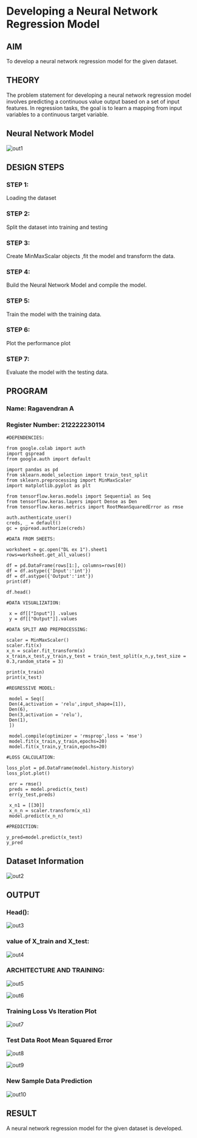 # Developing a Neural Network Regression Model

## AIM

To develop a neural network regression model for the given dataset.

## THEORY

The problem statement for developing a neural network regression model involves predicting a continuous value output based on a set of input features. In regression tasks, the goal is to learn a mapping from input variables to a continuous target variable.

## Neural Network Model

![out1](https://github.com/ragavanayyadurai/basic-nn-model/assets/118749557/9b814fb1-f62c-48b2-b98a-b0c5ae0f755a)


## DESIGN STEPS

### STEP 1:

Loading the dataset

### STEP 2:

Split the dataset into training and testing

### STEP 3:

Create MinMaxScalar objects ,fit the model and transform the data.

### STEP 4:

Build the Neural Network Model and compile the model.

### STEP 5:

Train the model with the training data.

### STEP 6:

Plot the performance plot

### STEP 7:

Evaluate the model with the testing data.

## PROGRAM
### Name: Ragavendran A
### Register Number: 212222230114
```
#DEPENDENCIES:

from google.colab import auth
import gspread
from google.auth import default

import pandas as pd
from sklearn.model_selection import train_test_split
from sklearn.preprocessing import MinMaxScaler
import matplotlib.pyplot as plt

from tensorflow.keras.models import Sequential as Seq
from tensorflow.keras.layers import Dense as Den
from tensorflow.keras.metrics import RootMeanSquaredError as rmse

auth.authenticate_user()
creds, _ = default()
gc = gspread.authorize(creds)

#DATA FROM SHEETS:

worksheet = gc.open("DL ex 1").sheet1
rows=worksheet.get_all_values()

df = pd.DataFrame(rows[1:], columns=rows[0])
df = df.astype({'Input':'int'})
df = df.astype({'Output':'int'})
print(df)

df.head()

#DATA VISUALIZATION:

 x = df[["Input"]] .values
 y = df[["Output"]].values

#DATA SPLIT AND PREPROCESSING:

scaler = MinMaxScaler()
scaler.fit(x)
x_n = scaler.fit_transform(x)
x_train,x_test,y_train,y_test = train_test_split(x_n,y,test_size = 0.3,random_state = 3)

print(x_train)
print(x_test)

#REGRESSIVE MODEL:

 model = Seq([
 Den(4,activation = 'relu',input_shape=[1]),
 Den(6),
 Den(3,activation = 'relu'),
 Den(1),
 ])

 model.compile(optimizer = 'rmsprop',loss = 'mse')
 model.fit(x_train,y_train,epochs=20)
 model.fit(x_train,y_train,epochs=20)

#LOSS CALCULATION:

loss_plot = pd.DataFrame(model.history.history)
loss_plot.plot()

 err = rmse()
 preds = model.predict(x_test)
 err(y_test,preds)

 x_n1 = [[30]]
 x_n_n = scaler.transform(x_n1)
 model.predict(x_n_n)

#PREDICTION:

y_pred=model.predict(x_test)
y_pred

```
## Dataset Information

![out2](https://github.com/ragavanayyadurai/basic-nn-model/assets/118749557/1e903112-7fa9-414b-ab67-12473e653046)


## OUTPUT

### Head():
![out3](https://github.com/ragavanayyadurai/basic-nn-model/assets/118749557/9c384a94-b507-4710-b21b-b817cf499950)

### value of X_train and X_test:

![out4](https://github.com/ragavanayyadurai/basic-nn-model/assets/118749557/7ef11fe0-45c2-4fd1-9f72-32c1bcabf647)

### ARCHITECTURE AND TRAINING:

![out5](https://github.com/ragavanayyadurai/basic-nn-model/assets/118749557/e22acb7b-f16d-42ef-aa6b-fc5ac0116b20)

![out6](https://github.com/ragavanayyadurai/basic-nn-model/assets/118749557/98cc7091-06bb-4ea2-a994-c946ca81b14e)


### Training Loss Vs Iteration Plot

![out7](https://github.com/ragavanayyadurai/basic-nn-model/assets/118749557/fa8c36ae-5a48-48eb-8232-bb1efe4fd92e)

### Test Data Root Mean Squared Error

![out8](https://github.com/ragavanayyadurai/basic-nn-model/assets/118749557/f459d60c-f3a1-4803-82d8-0112946cc298)

![out9](https://github.com/ragavanayyadurai/basic-nn-model/assets/118749557/eb2c8cf0-720d-45c1-be58-c054876a26df)

### New Sample Data Prediction

![out10](https://github.com/ragavanayyadurai/basic-nn-model/assets/118749557/cba309b4-ed29-4827-b90b-ed75efb97da6)

## RESULT

A neural network regression model for the given dataset is developed.

